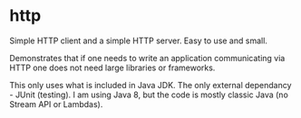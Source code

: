 # http
Simple HTTP client and a simple HTTP server. Easy to use and small.

Demonstrates that if one needs to write an application communicating via HTTP one does not need large libraries or frameworks.

This only uses what is included in Java JDK. The only external dependancy - JUnit (testing).
I am using Java 8, but the code is mostly classic Java (no Stream API or Lambdas).
